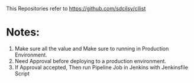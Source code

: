 This Repositories refer to https://github.com/sdcilsy/cilist

# Notes:
1. Make sure all the value and Make sure to running in Production Environment.
2. Need Approval before deploying to a production environment. 
3. If Approval accepted, Then run Pipeline Job in Jenkins with Jenkinsfile Script
